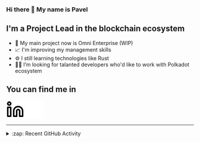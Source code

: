 ### Hi there 👋 My name is Pavel

## I'm a Project Lead in the blockchain ecosystem 

- 🚀 My main project now is Omni Enterprise (WIP)
- 📈 I'm improving my management skills
- ⚙️ I still learning technologies like Rust
- 🧑‍💻 I’m looking for talanted developers who'd like to work with Polkadot ecosystem

## You can find me in
[![website](./img/linkedin-light.svg)](https://www.linkedin.com/in/golovkinpl/)
[![website](./img/linkedin-dark.svg)](https://www.linkedin.com/in/golovkinpl/)

---

<details>
  <summary>:zap: Recent GitHub Activity</summary>
  
<!--START_SECTION:activity-->
1. 💪 Opened PR [#282](https://github.com/nova-wallet/metadata-portal/pull/282) in [nova-wallet/metadata-portal](https://github.com/nova-wallet/metadata-portal)
2. 🎉 Merged PR [#279](https://github.com/nova-wallet/metadata-portal/pull/279) in [nova-wallet/metadata-portal](https://github.com/nova-wallet/metadata-portal)
3. 🎉 Merged PR [#278](https://github.com/nova-wallet/metadata-portal/pull/278) in [nova-wallet/metadata-portal](https://github.com/nova-wallet/metadata-portal)
4. 🎉 Merged PR [#277](https://github.com/nova-wallet/metadata-portal/pull/277) in [nova-wallet/metadata-portal](https://github.com/nova-wallet/metadata-portal)
5. 🎉 Merged PR [#275](https://github.com/nova-wallet/metadata-portal/pull/275) in [nova-wallet/metadata-portal](https://github.com/nova-wallet/metadata-portal)
<!--END_SECTION:activity-->

</details>
